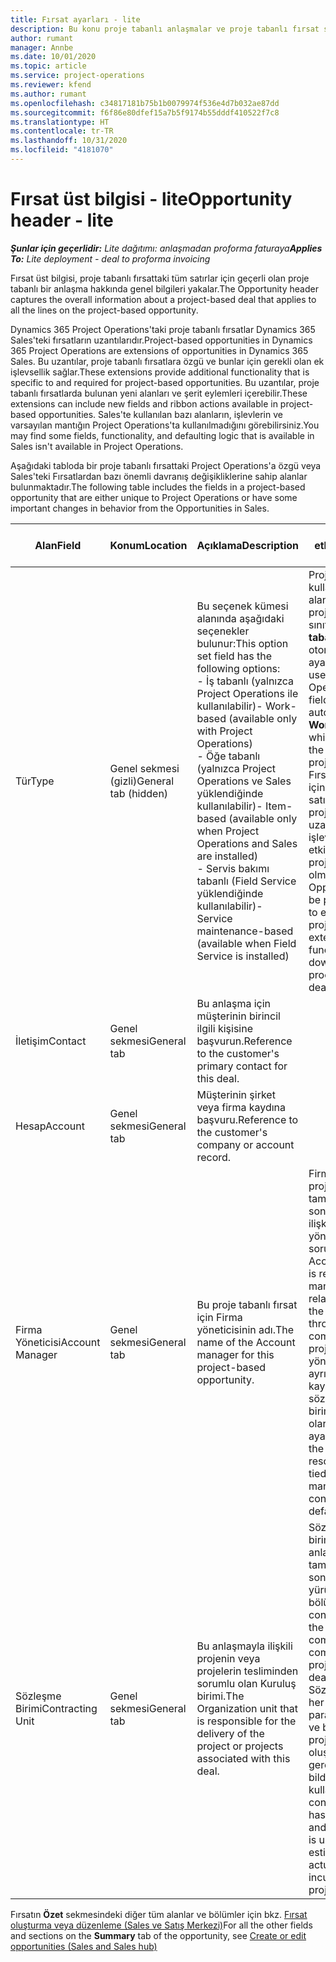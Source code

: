 ```yaml
---
title: Fırsat ayarları - lite
description: Bu konu proje tabanlı anlaşmalar ve proje tabanlı fırsat satırlarıyla ilgili bilgi sağlar.
author: rumant
manager: Annbe
ms.date: 10/01/2020
ms.topic: article
ms.service: project-operations
ms.reviewer: kfend
ms.author: rumant
ms.openlocfilehash: c34817181b75b1b0079974f536e4d7b032ae87dd
ms.sourcegitcommit: f6f86e80dfef15a7b5f9174b55dddf410522f7c8
ms.translationtype: HT
ms.contentlocale: tr-TR
ms.lasthandoff: 10/31/2020
ms.locfileid: "4181070"
---
```

# <a name="opportunity-header---lite"></a><span data-ttu-id="a41c0-103">Fırsat üst bilgisi - lite</span><span class="sxs-lookup"><span data-stu-id="a41c0-103">Opportunity header - lite</span></span>

<span data-ttu-id="a41c0-104">_**Şunlar için geçerlidir:** Lite dağıtımı: anlaşmadan proforma faturaya_</span><span class="sxs-lookup"><span data-stu-id="a41c0-104">_**Applies To:** Lite deployment - deal to proforma invoicing_</span></span>

<span data-ttu-id="a41c0-105">Fırsat üst bilgisi, proje tabanlı fırsattaki tüm satırlar için geçerli olan proje tabanlı bir anlaşma hakkında genel bilgileri yakalar.</span><span class="sxs-lookup"><span data-stu-id="a41c0-105">The Opportunity header captures the overall information about a project-based deal that applies to all the lines on the project-based opportunity.</span></span>

<span data-ttu-id="a41c0-106">Dynamics 365 Project Operations'taki proje tabanlı fırsatlar Dynamics 365 Sales'teki fırsatların uzantılarıdır.</span><span class="sxs-lookup"><span data-stu-id="a41c0-106">Project-based opportunities in Dynamics 365 Project Operations are extensions of opportunities in Dynamics 365 Sales.</span></span> <span data-ttu-id="a41c0-107">Bu uzantılar, proje tabanlı fırsatlara özgü ve bunlar için gerekli olan ek işlevsellik sağlar.</span><span class="sxs-lookup"><span data-stu-id="a41c0-107">These extensions provide additional functionality that is specific to and required for project-based opportunities.</span></span> <span data-ttu-id="a41c0-108">Bu uzantılar, proje tabanlı fırsatlarda bulunan yeni alanları ve şerit eylemleri içerebilir.</span><span class="sxs-lookup"><span data-stu-id="a41c0-108">These extensions can include new fields and ribbon actions available in project-based opportunities.</span></span> <span data-ttu-id="a41c0-109">Sales'te kullanılan bazı alanların, işlevlerin ve varsayılan mantığın Project Operations'ta kullanılmadığını görebilirsiniz.</span><span class="sxs-lookup"><span data-stu-id="a41c0-109">You may find some fields, functionality, and defaulting logic that is available in Sales isn't available in Project Operations.</span></span>

<span data-ttu-id="a41c0-110">Aşağıdaki tabloda bir proje tabanlı fırsattaki Project Operations'a özgü veya Sales'teki Fırsatlardan bazı önemli davranış değişikliklerine sahip alanlar bulunmaktadır.</span><span class="sxs-lookup"><span data-stu-id="a41c0-110">The following table includes the fields in a project-based opportunity that are either unique to Project Operations or have some important changes in behavior from the Opportunities in Sales.</span></span>

| <span data-ttu-id="a41c0-111">**Alan**</span><span class="sxs-lookup"><span data-stu-id="a41c0-111">**Field**</span></span> | <span data-ttu-id="a41c0-112">**Konum**</span><span class="sxs-lookup"><span data-stu-id="a41c0-112">**Location**</span></span> | <span data-ttu-id="a41c0-113">**Açıklama**</span><span class="sxs-lookup"><span data-stu-id="a41c0-113">**Description**</span></span> | <span data-ttu-id="a41c0-114">**Aşağı yönlü etki**</span><span class="sxs-lookup"><span data-stu-id="a41c0-114">**Downstream impact**</span></span> |
| --- | --- | --- | --- |
| <span data-ttu-id="a41c0-115">Tür</span><span class="sxs-lookup"><span data-stu-id="a41c0-115">Type</span></span> | <span data-ttu-id="a41c0-116">Genel sekmesi (gizli)</span><span class="sxs-lookup"><span data-stu-id="a41c0-116">General tab (hidden)</span></span> | <span data-ttu-id="a41c0-117">Bu seçenek kümesi alanında aşağıdaki seçenekler bulunur:</span><span class="sxs-lookup"><span data-stu-id="a41c0-117">This option set field has the following options:</span></span></br><span data-ttu-id="a41c0-118">- İş tabanlı (yalnızca Project Operations ile kullanılabilir)</span><span class="sxs-lookup"><span data-stu-id="a41c0-118">- Work-based (available only with Project Operations)</span></span></br><span data-ttu-id="a41c0-119">- Öğe tabanlı (yalnızca Project Operations ve Sales yüklendiğinde kullanılabilir)</span><span class="sxs-lookup"><span data-stu-id="a41c0-119">- Item-based (available only when Project Operations and Sales are installed)</span></span></br><span data-ttu-id="a41c0-120">- Servis bakımı tabanlı (Field Service yüklendiğinde kullanılabilir)</span><span class="sxs-lookup"><span data-stu-id="a41c0-120">- Service maintenance-based (available when Field Service is installed)</span></span> | <span data-ttu-id="a41c0-121">Project Operations kullandığınızda bu alan değeri, Fırsatı proje tabanlı olarak sınıflandıran **İş tabanlı** değerine otomatik olarak ayarlanır.</span><span class="sxs-lookup"><span data-stu-id="a41c0-121">When you use Project Operations, this field value is automatically set to **Work-based** which classifies the Opportunity as project-based.</span></span> <span data-ttu-id="a41c0-122">Fırsat, bu anlaşma için aşağı yönlü satış sürecinde projeye özgü tüm uzantıları ve işlevleri etkinleştirmek için proje tabanlı olmalıdır.</span><span class="sxs-lookup"><span data-stu-id="a41c0-122">An Opportunity should be project-based to enable all project-specific extensions and functionality in the downstream sales process for this deal.</span></span> |
| <span data-ttu-id="a41c0-123">İletişim</span><span class="sxs-lookup"><span data-stu-id="a41c0-123">Contact</span></span> | <span data-ttu-id="a41c0-124">Genel sekmesi</span><span class="sxs-lookup"><span data-stu-id="a41c0-124">General tab</span></span> | <span data-ttu-id="a41c0-125">Bu anlaşma için müşterinin birincil ilgili kişisine başvurun.</span><span class="sxs-lookup"><span data-stu-id="a41c0-125">Reference to the customer's primary contact for this deal.</span></span> | |
| <span data-ttu-id="a41c0-126">Hesap</span><span class="sxs-lookup"><span data-stu-id="a41c0-126">Account</span></span> | <span data-ttu-id="a41c0-127">Genel sekmesi</span><span class="sxs-lookup"><span data-stu-id="a41c0-127">General tab</span></span> | <span data-ttu-id="a41c0-128">Müşterinin şirket veya firma kaydına başvuru.</span><span class="sxs-lookup"><span data-stu-id="a41c0-128">Reference to the customer's company or account record.</span></span> | |
| <span data-ttu-id="a41c0-129">Firma Yöneticisi</span><span class="sxs-lookup"><span data-stu-id="a41c0-129">Account Manager</span></span> | <span data-ttu-id="a41c0-130">Genel sekmesi</span><span class="sxs-lookup"><span data-stu-id="a41c0-130">General tab</span></span> | <span data-ttu-id="a41c0-131">Bu proje tabanlı fırsat için Firma yöneticisinin adı.</span><span class="sxs-lookup"><span data-stu-id="a41c0-131">The name of the Account manager for this project-based opportunity.</span></span> | <span data-ttu-id="a41c0-132">Firma yöneticisi, bu projenin tamamlanmasından sonra müşteriyle ilişkiyi yönetmekten sorumludur.</span><span class="sxs-lookup"><span data-stu-id="a41c0-132">The Account manager is responsible for managing the relationship with the customer through the completion of this project.</span></span> <span data-ttu-id="a41c0-133">Firma yöneticisine bağlı ayrılabilir kaynak kaydına göre sözleşme yapan birim varsayılan olarak ayarlanır.</span><span class="sxs-lookup"><span data-stu-id="a41c0-133">Based on the bookable resource record tied to the Account manager, the contracting unit is defaulted.</span></span> |
| <span data-ttu-id="a41c0-134">Sözleşme Birimi</span><span class="sxs-lookup"><span data-stu-id="a41c0-134">Contracting Unit</span></span> | <span data-ttu-id="a41c0-135">Genel sekmesi</span><span class="sxs-lookup"><span data-stu-id="a41c0-135">General tab</span></span> | <span data-ttu-id="a41c0-136">Bu anlaşmayla ilişkili projenin veya projelerin tesliminden sorumlu olan Kuruluş birimi.</span><span class="sxs-lookup"><span data-stu-id="a41c0-136">The Organization unit that is responsible for the delivery of the project or projects associated with this deal.</span></span> | <span data-ttu-id="a41c0-137">Sözleşme yapan birim, şirketin anlaşma tamamlandıktan sonra projeleri yürüten bölümüdür.</span><span class="sxs-lookup"><span data-stu-id="a41c0-137">The contracting unit is the division of the company that will complete the project(s) after the deal is closed.</span></span> <span data-ttu-id="a41c0-138">Sözleşme yapan her biriminin bir para birimi vardır ve bu para birimi, proje sırasında oluşan tahmini ve gerçek maliyetleri bildirmek için kullanılır.</span><span class="sxs-lookup"><span data-stu-id="a41c0-138">Every contracting unit has a currency, and this currency is used to report estimated and actual costs incurred during the project.</span></span> |

<span data-ttu-id="a41c0-139">Fırsatın **Özet** sekmesindeki diğer tüm alanlar ve bölümler için bkz. [Fırsat oluşturma veya düzenleme (Sales ve Satış Merkezi)](https://docs.microsoft.com/dynamics365/sales-enterprise/create-edit-opportunity-sales)</span><span class="sxs-lookup"><span data-stu-id="a41c0-139">For all the other fields and sections on the **Summary** tab of the opportunity, see [Create or edit opportunities (Sales and Sales hub)](https://docs.microsoft.com/dynamics365/sales-enterprise/create-edit-opportunity-sales)</span></span>
